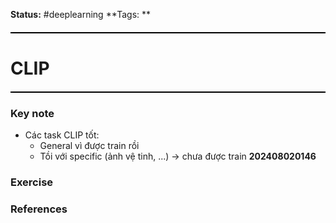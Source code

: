 **Status:** #deeplearning 
**Tags: ** 


<hr style="border: none; height: 2px; background-color: #000000; margin: 20px 0;">

# CLIP

<hr style="border: none; height: 2px; background-color: #000000; margin: 20px 0;">

### Key note
- Các task CLIP tốt:
	- General vì được train rồi 
	- Tồi với specific (ảnh vệ tinh, ...) -> chưa được train **202408020146**
### Exercise


### References

